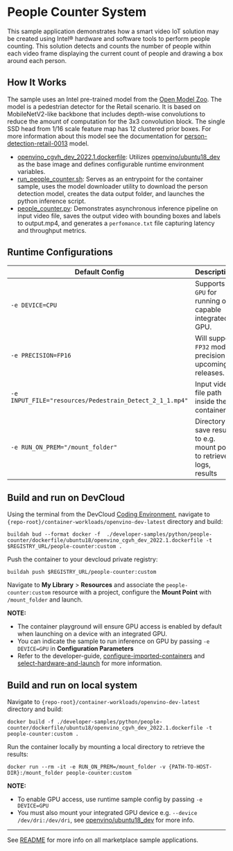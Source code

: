 # People Counter System
This sample application demonstrates how a smart video IoT solution may be created using Intel® hardware and software tools to perform people counting. This solution detects and counts the number of people within each video frame displaying the current count of people and drawing a box around each person.

## How It Works
The sample uses an Intel pre-trained model from the [Open Model Zoo](https://github.com/openvinotoolkit/open_model_zoo).  The model is a pedestrian detector for the Retail scenario. It is based on MobileNetV2-like backbone that includes depth-wise convolutions to reduce the amount of computation for the 3x3 convolution block. The single SSD head from 1/16 scale feature map has 12 clustered prior boxes. For more information about this model see the documentation for [person-detection-retail-0013](https://github.com/openvinotoolkit/open_model_zoo/blob/master/models/intel/person-detection-retail-0013/README.md) model.

* [openvino_cgvh_dev_2022.1.dockerfile](dockerfile/ubuntu18/openvino_cgvh_dev_2022.1.dockerfile): Utilizes [openvino/ubuntu18_dev](https://hub.docker.com/r/openvino/ubuntu18_dev) as the base image and defines configurable runtime environment variables.
* [run_people_counter.sh](run_people_counter.sh): Serves as an entrypoint for the container sample, uses the model downloader utility to download the person detection model, creates the data output folder, and launches the python inference script.   
* [people_counter.py](people_counter.py): Demonstrates asynchronous inference pipeline on input video file, saves the output video with bounding boxes and labels to output.mp4, and generates a ``perfomance.txt`` file capturing latency and throughput metrics.

## Runtime Configurations
| Default Config | Description |
| --- | --- |
| ``-e DEVICE=CPU`` | Supports ``GPU`` for running on capable integrated GPU. |
| ``-e PRECISION=FP16`` | Will support ``FP32`` model precision in upcoming releases. |
| ``-e INPUT_FILE="resources/Pedestrain_Detect_2_1_1.mp4"`` | Input video file path inside the container | 
| ``-e RUN_ON_PREM="/mount_folder"`` | Directory to save results to e.g. mount point to retrieve logs, results |

## Build and run on DevCloud
Using the terminal from the DevCloud [Coding Environment](https://www.intel.com/content/www/us/en/develop/documentation/devcloud-containers/top/index/build-containers-from-terminal.html), navigate to `{repo-root}/container-workloads/openvino-dev-latest` directory and build:
```
buildah bud --format docker -f  ./developer-samples/python/people-counter/dockerfile/ubuntu18/openvino_cgvh_dev_2022.1.dockerfile -t $REGISTRY_URL/people-counter:custom .
```

Push the container to your devcloud private registry:
```
buildah push $REGISTRY_URL/people-counter:custom
```

Navigate to **My Library** > **Resources** and associate the ``people-counter:custom`` resource with a project, configure the **Mount Point** with ``/mount_folder`` and launch.

**NOTE:** 
* The container playground will ensure GPU access is enabled by default when launching on a device with an integrated GPU. 
* You can indicate the sample to run inference on GPU by passing ``-e DEVICE=GPU`` in **Configuration Parameters**
* Refer to the developer-guide, [configure-imported-containers](https://www.intel.com/content/www/us/en/develop/documentation/devcloud-containers/top/index-2/configure-imported-containers.html)
and [select-hardware-and-launch](https://www.intel.com/content/www/us/en/develop/documentation/devcloud-containers/top/index-2/select-hardware-and-launch.html) for more information.


## Build and run on local system
Navigate to `{repo-root}/container-workloads/openvino-dev-latest` directory and build:
```
docker build -f ./developer-samples/python/people-counter/dockerfile/ubuntu18/openvino_cgvh_dev_2022.1.dockerfile -t people-counter:custom .
```

Run the container locally by mounting a local directory to retrieve the results:
```
docker run --rm -it -e RUN_ON_PREM=/mount_folder -v {PATH-TO-HOST-DIR}:/mount_folder people-counter:custom
```
**NOTE:** 
* To enable GPU access, use runtime sample config by passing ``-e DEVICE=GPU``
* You must also mount your integrated GPU device e.g.  ``--device /dev/dri:/dev/dri``, see [openvino/ubuntu18_dev](https://hub.docker.com/r/openvino/ubuntu18_dev) for more info.


---
See [README](../../../../../README.md) for more info on all marketplace sample applications.
